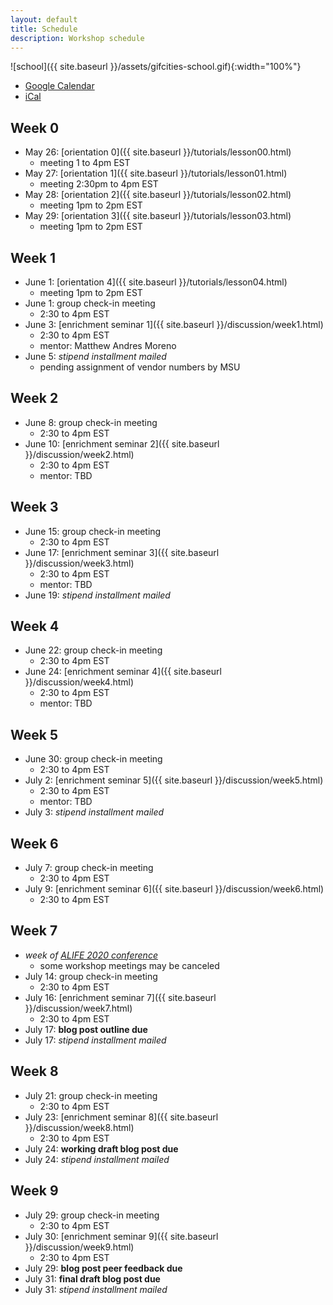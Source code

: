 ```yaml
---
layout: default
title: Schedule
description: Workshop schedule
---
```


![school]({{ site.baseurl }}/assets/gifcities-school.gif){:width="100%"}

* [Google Calendar](https://calendar.google.com/calendar/embed?src=1t2ks569gug921mf6kspda68h0%40group.calendar.google.com&ctz=America%2FNew_York)
* [iCal](https://calendar.google.com/calendar/ical/1t2ks569gug921mf6kspda68h0%40group.calendar.google.com/public/basic.ics)

## Week 0
* May 26: [orientation 0]({{ site.baseurl }}/tutorials/lesson00.html)
  * meeting 1 to 4pm EST
* May 27: [orientation 1]({{ site.baseurl }}/tutorials/lesson01.html)
  * meeting 2:30pm to 4pm EST
* May 28: [orientation 2]({{ site.baseurl }}/tutorials/lesson02.html)
  * meeting 1pm to 2pm EST
* May 29: [orientation 3]({{ site.baseurl }}/tutorials/lesson03.html)
  * meeting 1pm to 2pm EST

## Week 1
* June 1: [orientation 4]({{ site.baseurl }}/tutorials/lesson04.html)
  * meeting 1pm to 2pm EST
* June 1: group check-in meeting
  * 2:30 to 4pm EST
* June 3: [enrichment seminar 1]({{ site.baseurl }}/discussion/week1.html)
  * 2:30 to 4pm EST
  * mentor: Matthew Andres Moreno
* June 5: *stipend installment mailed*
  * pending assignment of vendor numbers by MSU

## Week 2
* June 8: group check-in meeting
  * 2:30 to 4pm EST
* June 10: [enrichment seminar 2]({{ site.baseurl }}/discussion/week2.html)
  * 2:30 to 4pm EST
  * mentor: TBD

## Week 3
* June 15: group check-in meeting
  * 2:30 to 4pm EST
* June 17: [enrichment seminar 3]({{ site.baseurl }}/discussion/week3.html)
  * 2:30 to 4pm EST
  * mentor: TBD
* June 19: *stipend installment mailed*

## Week 4
* June 22: group check-in meeting
  * 2:30 to 4pm EST
* June 24: [enrichment seminar 4]({{ site.baseurl }}/discussion/week4.html)
  * 2:30 to 4pm EST
  * mentor: TBD

## Week 5
* June 30: group check-in meeting
  * 2:30 to 4pm EST
* July 2: [enrichment seminar 5]({{ site.baseurl }}/discussion/week5.html)
  * 2:30 to 4pm EST
  * mentor: TBD
* July 3: *stipend installment mailed*

## Week 6
* July 7: group check-in meeting
  * 2:30 to 4pm EST
* July 9: [enrichment seminar 6]({{ site.baseurl }}/discussion/week6.html)
  * 2:30 to 4pm EST

## Week 7
* *week of [ALIFE 2020 conference](http://2020.alife.org/)*
  * some workshop meetings may be canceled
* July 14: group check-in meeting
  * 2:30 to 4pm EST
* July 16: [enrichment seminar 7]({{ site.baseurl }}/discussion/week7.html)
  * 2:30 to 4pm EST
* July 17: **blog post outline due**
* July 17: *stipend installment mailed*

## Week 8
* July 21: group check-in meeting
  * 2:30 to 4pm EST
* July 23: [enrichment seminar 8]({{ site.baseurl }}/discussion/week8.html)
  * 2:30 to 4pm EST
* July 24: **working draft blog post due**
* July 24: *stipend installment mailed*

## Week 9
* July 29: group check-in meeting
  * 2:30 to 4pm EST
* July 30: [enrichment seminar 9]({{ site.baseurl }}/discussion/week9.html)
  * 2:30 to 4pm EST
* July 29: **blog post peer feedback due**
* July 31: **final draft blog post due**
* July 31: *stipend installment mailed*
